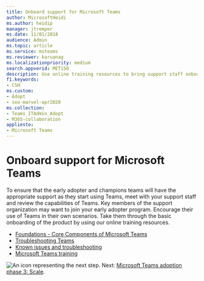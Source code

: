```yaml
---
title: Onboard support for Microsoft Teams
author: MicrosoftHeidi
ms.author: heidip
manager: jtremper
ms.date: 11/01/2018
audience: Admin
ms.topic: article
ms.service: msteams
ms.reviewer: karuanag
ms.localizationpriority: medium
search.appverid: MET150
description: Use online training resources to bring support staff onboard for the experiment phase of your Teams adoption.
f1.keywords:
- CSH
ms.custom:
- Adopt
- seo-marvel-apr2020
ms.collection: 
- Teams_ITAdmin_Adopt
- M365-collaboration
appliesto: 
- Microsoft Teams
---
```


# Onboard support for Microsoft Teams

To ensure that the early adopter and champions teams will have the appropriate support as they start using Teams, meet with your support staff and review the capabilities of Teams. Key members of the support organization may want to join your early adopter program. Encourage their use of Teams in their own scenarios. Take them through the basic onboarding of the product by using our online training resources.  

- [Foundations - Core Components of Microsoft Teams](https://youtu.be/V6B4KraD-FM)
- [Troubleshooting Teams](https://youtu.be/0KNh9KNpXcA)
- [Known issues and troubleshooting](/MicrosoftTeams/troubleshoot/teams-welcome)
- [Microsoft Teams training](./training-microsoft-teams-landing-page.md)

![An icon representing the next step.](media/teams-adoption-next-icon.png) Next: [Microsoft Teams adoption phase 3: Scale](teams-adoption-phase3-enable.md).
